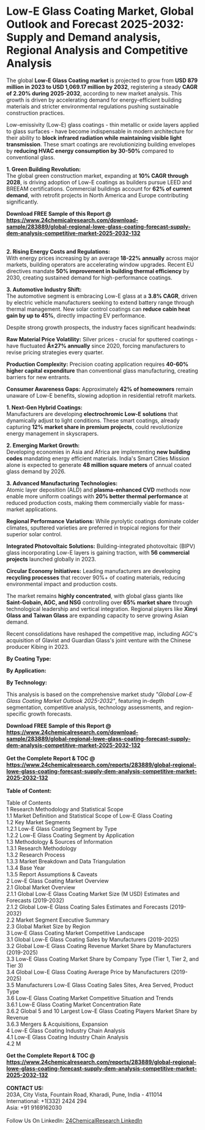 <h1>Low-E Glass Coating Market, Global Outlook and Forecast 2025-2032: Supply and Demand analysis, Regional Analysis and Competitive Analysis</h1><p>The global <strong>Low-E Glass Coating market</strong> is projected to grow from <strong>USD 879 million in 2023 to USD 1,069.17 million by 2032</strong>, registering a steady <strong>CAGR of 2.20% during 2025-2032</strong>, according to new market analysis. This growth is driven by accelerating demand for energy-efficient building materials and stricter environmental regulations pushing sustainable construction practices.</p><p>Low-emissivity (Low-E) glass coatings - thin metallic or oxide layers applied to glass surfaces - have become indispensable in modern architecture for their ability to <strong>block infrared radiation while maintaining visible light transmission</strong>. These smart coatings are revolutionizing building envelopes by <strong>reducing HVAC energy consumption by 30-50%</strong> compared to conventional glass.</p><p><strong>1. Green Building Revolution:</strong><br>
The global green construction market, expanding at <strong>10% CAGR through 2028</strong>, is driving adoption of Low-E coatings as builders pursue LEED and BREEAM certifications. Commercial buildings account for <strong>62% of current demand</strong>, with retrofit projects in North America and Europe contributing significantly.</p><div><b>Download FREE Sample of this Report @ 
            <a href="https://www.24chemicalresearch.com/download-sample/283889/global-regional-lowe-glass-coating-forecast-supply-dem-analysis-competitive-market-2025-2032-132">
            https://www.24chemicalresearch.com/download-sample/283889/global-regional-lowe-glass-coating-forecast-supply-dem-analysis-competitive-market-2025-2032-132</a></b></div><br><p><strong>2. Rising Energy Costs and Regulations:</strong><br>
With energy prices increasing by an average<strong> 18-22% annually</strong> across major markets, building operators are accelerating window upgrades. Recent EU directives mandate <strong>50% improvement in building thermal efficiency</strong> by 2030, creating sustained demand for high-performance coatings.</p><p><strong>3. Automotive Industry Shift:</strong><br>
The automotive segment is embracing Low-E glass at a <strong>3.8% CAGR</strong>, driven by electric vehicle manufacturers seeking to extend battery range through thermal management. New solar control coatings can <strong>reduce cabin heat gain by up to 45%</strong>, directly impacting EV performance.</p><p>Despite strong growth prospects, the industry faces significant headwinds:</p><p><strong>Raw Material Price Volatility:</strong> Silver prices - crucial for sputtered coatings - have fluctuated <strong>Â±27% annually</strong> since 2020, forcing manufacturers to revise pricing strategies every quarter.</p><p><strong>Production Complexity:</strong> Precision coating application requires <strong>40-60% higher capital expenditure</strong> than conventional glass manufacturing, creating barriers for new entrants.</p><p><strong>Consumer Awareness Gaps:</strong> Approximately <strong>42% of homeowners</strong> remain unaware of Low-E benefits, slowing adoption in residential retrofit markets.</p><p><strong>1. Next-Gen Hybrid Coatings:</strong><br>
Manufacturers are developing <strong>electrochromic Low-E solutions</strong> that dynamically adjust to light conditions. These smart coatings, already capturing <strong>12% market share in premium projects</strong>, could revolutionize energy management in skyscrapers.</p><p><strong>2. Emerging Market Growth:</strong><br>
Developing economies in Asia and Africa are implementing <strong>new building codes</strong> mandating energy efficient materials. India's Smart Cities Mission alone is expected to generate <strong>48 million square meters</strong> of annual coated glass demand by 2026.</p><p><strong>3. Advanced Manufacturing Technologies:</strong><br>
Atomic layer deposition (ALD) and <strong>plasma-enhanced CVD</strong> methods now enable more uniform coatings with <strong>20% better thermal performance</strong> at reduced production costs, making them commercially viable for mass-market applications.</p><p><strong>Regional Performance Variations:</strong> While pyrolytic coatings dominate colder climates, sputtered varieties are preferred in tropical regions for their superior solar control.</p><p><strong>Integrated Photovoltaic Solutions:</strong> Building-integrated photovoltaic (BIPV) glass incorporating Low-E layers is gaining traction, with <strong>56 commercial projects</strong> launched globally in 2023.</p><p><strong>Circular Economy Initiatives:</strong> Leading manufacturers are developing <strong>recycling processes</strong> that recover 90%+ of coating materials, reducing environmental impact and production costs.</p><p>The market remains <strong>highly concentrated</strong>, with global glass giants like <strong>Saint-Gobain, AGC, and NSG</strong> controlling over <strong>65% market share</strong> through technological leadership and vertical integration. Regional players like <strong>Xinyi Glass and Taiwan Glass</strong> are expanding capacity to serve growing Asian demand.</p><p>Recent consolidations have reshaped the competitive map, including AGC's acquisition of Glavist and Guardian Glass's joint venture with the Chinese producer Kibing in 2023.</p><p><strong>By Coating Type:</strong></p><p><strong>By Application:</strong></p><p><strong>By Technology:</strong></p><p>This analysis is based on the comprehensive market study <em>"Global Low-E Glass Coating Market Outlook 2025-2032"</em>, featuring in-depth segmentation, competitive analysis, technology assessments, and region-specific growth forecasts.</p><div><b>Download FREE Sample of this Report @ 
            <a href="https://www.24chemicalresearch.com/download-sample/283889/global-regional-lowe-glass-coating-forecast-supply-dem-analysis-competitive-market-2025-2032-132">
            https://www.24chemicalresearch.com/download-sample/283889/global-regional-lowe-glass-coating-forecast-supply-dem-analysis-competitive-market-2025-2032-132</a></b></div><br><div><b>Get the Complete Report & TOC @ 
            <a href="https://www.24chemicalresearch.com/reports/283889/global-regional-lowe-glass-coating-forecast-supply-dem-analysis-competitive-market-2025-2032-132">
            https://www.24chemicalresearch.com/reports/283889/global-regional-lowe-glass-coating-forecast-supply-dem-analysis-competitive-market-2025-2032-132</a></b></div><br>
            <b>Table of Content:</b><p>Table of Contents<br />
1 Research Methodology and Statistical Scope<br />
1.1 Market Definition and Statistical Scope of Low-E Glass Coating<br />
1.2 Key Market Segments<br />
1.2.1 Low-E Glass Coating Segment by Type<br />
1.2.2 Low-E Glass Coating Segment by Application<br />
1.3 Methodology & Sources of Information<br />
1.3.1 Research Methodology<br />
1.3.2 Research Process<br />
1.3.3 Market Breakdown and Data Triangulation<br />
1.3.4 Base Year<br />
1.3.5 Report Assumptions & Caveats<br />
2 Low-E Glass Coating Market Overview<br />
2.1 Global Market Overview<br />
2.1.1 Global Low-E Glass Coating Market Size (M USD) Estimates and Forecasts (2019-2032)<br />
2.1.2 Global Low-E Glass Coating Sales Estimates and Forecasts (2019-2032)<br />
2.2 Market Segment Executive Summary<br />
2.3 Global Market Size by Region<br />
3 Low-E Glass Coating Market Competitive Landscape<br />
3.1 Global Low-E Glass Coating Sales by Manufacturers (2019-2025)<br />
3.2 Global Low-E Glass Coating Revenue Market Share by Manufacturers (2019-2025)<br />
3.3 Low-E Glass Coating Market Share by Company Type (Tier 1, Tier 2, and Tier 3)<br />
3.4 Global Low-E Glass Coating Average Price by Manufacturers (2019-2025)<br />
3.5 Manufacturers Low-E Glass Coating Sales Sites, Area Served, Product Type<br />
3.6 Low-E Glass Coating Market Competitive Situation and Trends<br />
3.6.1 Low-E Glass Coating Market Concentration Rate<br />
3.6.2 Global 5 and 10 Largest Low-E Glass Coating Players Market Share by Revenue<br />
3.6.3 Mergers & Acquisitions, Expansion<br />
4 Low-E Glass Coating Industry Chain Analysis<br />
4.1 Low-E Glass Coating Industry Chain Analysis<br />
4.2 M</p><div><b>Get the Complete Report & TOC @ 
            <a href="https://www.24chemicalresearch.com/reports/283889/global-regional-lowe-glass-coating-forecast-supply-dem-analysis-competitive-market-2025-2032-132">
            https://www.24chemicalresearch.com/reports/283889/global-regional-lowe-glass-coating-forecast-supply-dem-analysis-competitive-market-2025-2032-132</a></b></div><br><b>CONTACT US:</b><br>
            203A, City Vista, Fountain Road, Kharadi, Pune, India - 411014<br>
            International: +1(332) 2424 294<br>
            Asia: +91 9169162030 <br><br>
            Follow Us On LinkedIn: <a href="https://www.linkedin.com/company/24chemicalresearch/">24ChemicalResearch LinkedIn</a>